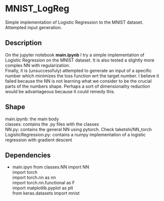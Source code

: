# MNIST_LogReg
Simple implementation of Logistic Regression to the MNIST dataset. Attempted input generation.

## Description
On the jupyter notebook __main.ipynb__ I try a simple implementation of Logistic Regression on the MNIST dataset. It is also tested a slightly more complex NN with regularization. 
<br/>
Finally, it is (unsuccessfuly) attempted to generate an input of a specific number which minimizes the loss function wrt the target number. I believe it failed because the NN is not learning what we consider to be the crucial parts of the numbers shape. Perhaps a sort of dimensionality reduction would be advantageous because it could remedy this.

## Shape
main.ipynb: the main body<br/>
classes: contains the .py files with the classes<br/>
  NN.py: contains the general NN using pytorch. Check taketshi/NN_torch<br/>
  LogisticRegression.py: contains a numpy implementation of a logistic regression with gradient descent

## Dependencies 
- main.ipyn
from classes.NN import NN<br/>
import torch<br/>
import torch.nn as nn<br/>
import torch.nn.functional as F<br/>
import matplotlib.pyplot as plt<br/>
from keras.datasets import mnist<br/>

  
